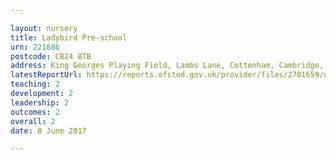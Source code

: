 ```yaml
---

layout: nursery
title: Ladybird Pre-school
urn: 221886
postcode: CB24 8TB
address: King Georges Playing Field, Lambs Lane, Cottenham, Cambridge, Cambridgeshire, CB24 8TB
latestReportUrl: https://reports.ofsted.gov.uk/provider/files/2701659/urn/221886.pdf
teaching: 2
development: 2
leadership: 2
outcomes: 2
overall: 2
date: 8 June 2017

---
```

